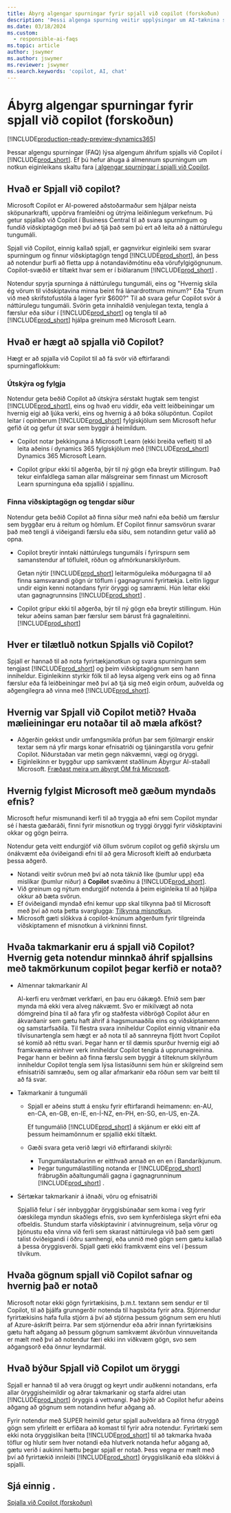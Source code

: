 ```yaml
---
title: Ábyrg algengar spurningar fyrir spjall við copilot (forskoðun)
description: 'Þessi algenga spurning veitir upplýsingar um AI-tæknina sem notuð er til að spjalla við Copilot í Business Central. Í honum eru lykilatriði og upplýsingar um notkun ÓM, hvernig það var prófað og metið og allar sérstakar takmarkanir.'
ms.date: 03/18/2024
ms.custom:
  - responsible-ai-faqs
ms.topic: article
author: jswymer
ms.author: jswymer
ms.reviewer: jswymer
ms.search.keywords: 'copilot, AI, chat'
---
```

# <a name="responsible-ai-faq-for-chat-with-copilot-preview"></a>Ábyrg algengar spurningar fyrir spjall við copilot (forskoðun)

[!INCLUDE[production-ready-preview-dynamics365](includes/production-ready-preview-dynamics365.md)]

Þessar algengu spurningar (FAQ) lýsa algengum áhrifum spjalls við Copilot í [!INCLUDE[prod_short](includes/prod_short.md)]. Ef þú hefur áhuga á almennum spurningum um notkun eiginleikans skaltu fara [í algengar spurningar í spjalli við Copilot](chat-with-copilot-faq.md).

## <a name="what-is-chat-with-copilot"></a>Hvað er Spjall við copilot?

Microsoft Copilot er AI-powered aðstoðarmaður sem hjálpar neista sköpunarkrafti, uppörva framleiðni og útrýma leiðinlegum verkefnum. Þú getur spjallað við Copilot í Business Central til að svara spurningum og fundið viðskiptagögn með því að tjá það sem þú ert að leita að á náttúrulegu tungumáli.

Spjall við Copilot, einnig kallað spjall, er gagnvirkur eiginleiki sem svarar spurningum og finnur viðskiptagögn tengd [!INCLUDE[prod_short](includes/prod_short.md)], án þess að notendur þurfi að fletta upp á notandaviðmótinu eða vörufylgigögnunum. Copilot-svæðið er tiltækt hvar sem er í biðlaranum [!INCLUDE[prod_short](includes/prod_short.md)] .

Notendur spyrja spurninga á náttúrulegu tungumáli, eins og "Hvernig skila ég vörum til viðskiptavina minna beint frá lánardrottnum mínum?" Eða "Erum við með skrifstofustóla á lager fyrir $600?" Til að svara gefur Copilot svör á náttúrulegu tungumáli. Svörin geta innihaldið venjulegan texta, tengla á færslur eða síður í [!INCLUDE[prod_short](includes/prod_short.md)] og tengla til að [!INCLUDE[prod_short](includes/prod_short.md)] hjálpa greinum með Microsoft Learn.

## <a name="what-are-capabilities-of-chat-with-copilot"></a>Hvað er hægt að spjalla við Copilot?

Hægt er að spjalla við Copilot til að fá svör við eftirfarandi spurningaflokkum:

### <a name="explain-and-guide"></a>Útskýra og fylgja

Notendur geta beðið Copilot að útskýra sérstakt hugtak sem tengist [!INCLUDE[prod_short](includes/prod_short.md)], eins og hvað eru víddir, eða veitt leiðbeiningar um hvernig eigi að ljúka verki, eins og hvernig á að bóka sölupöntun. Copilot leitar í opinberum [!INCLUDE[prod_short](includes/prod_short.md)] fylgiskjölum sem Microsoft hefur gefið út og gefur út svar sem byggir á heimildum.

- Copilot notar þekkinguna á Microsoft Learn  (ekki breiða vefleit) til að leita aðeins í dynamics 365 fylgiskjölum með [!INCLUDE[prod_short](includes/prod_short.md)]  Dynamics 365 Microsoft Learn.

- Copilot grípur ekki til aðgerða, býr til ný gögn eða breytir stillingum. Það tekur einfaldlega saman allar málsgreinar sem finnast um Microsoft Learn spurninguna eða spjallið í spjallinu.

### <a name="find-business-data-and-related-pages"></a>Finna viðskiptagögn og tengdar síður

Notendur geta beðið Copilot að finna síður með nafni eða beðið um færslur sem byggðar eru á reitum og hömlum. Ef Copilot finnur samsvörun svarar það með tengli á viðeigandi færslu eða síðu, sem notandinn getur valið að opna.

- Copilot breytir inntaki náttúrulegs tungumáls í fyrirspurn sem samanstendur af töfluleit, röðun og afmörkunarskilyrðum.

  Getan nýtir [!INCLUDE[prod_short](includes/prod_short.md)] leitarmöguleika móðurgagna til að finna samsvarandi gögn úr töflum í gagnagrunni fyrirtækja. Leitin liggur undir eigin kenni notandans fyrir öryggi og samræmi. Hún leitar ekki utan gagnagrunnsins [!INCLUDE[prod_short](includes/prod_short.md)] .

- Copilot grípur ekki til aðgerða, býr til ný gögn eða breytir stillingum. Hún tekur aðeins saman þær færslur sem bárust frá gagnaleitinni. [!INCLUDE[prod_short](includes/prod_short.md)]  

## <a name="what-is-the-intended-use-of-chat-with-copilot"></a>Hver er tilætluð notkun Spjalls við Copilot?

Spjall er hannað til að nota fyrirtækjanotkun og svara spurningum sem tengjast [!INCLUDE[prod_short](includes/prod_short.md)] og þeim viðskiptagögnum sem hann inniheldur. Eiginleikinn styrkir fólk til að leysa algeng verk eins og að finna færslur eða fá leiðbeiningar með því að tjá sig með eigin orðum, auðvelda og aðgengilegra að vinna með [!INCLUDE[prod_short](includes/prod_short.md)].

## <a name="how-was-chat-with-copilot-evaluated-what-metrics-are-used-to-measure-performance"></a>Hvernig var Spjall við Copilot metið? Hvaða mælieiningar eru notaðar til að mæla afköst?

- Aðgerðin gekkst undir umfangsmikla prófun þar sem fjölmargir enskir textar sem ná yfir margs konar efnisatriði og tjáningarstíla voru gefnir Copilot. Niðurstaðan var metin gegn nákvæmni, vægi og öryggi.
- Eiginleikinn er byggður upp samkvæmt staðlinum Ábyrgur AI-staðall Microsoft. [Fræðast meira um ábyrgt ÓM frá Microsoft](https://aka.ms/RAI).

## <a name="how-does-microsoft-monitor-the-quality-of-generated-content"></a>Hvernig fylgist Microsoft með gæðum myndaðs efnis?

Microsoft hefur mismunandi kerfi til að tryggja að efni sem Copilot myndar sé í hæsta gæðaráði, finni fyrir misnotkun og tryggi öryggi fyrir viðskiptavini okkar og gögn þeirra.

Notendur geta veitt endurgjöf við öllum svörum copilot og gefið skýrslu um ónákvæmt eða óviðeigandi efni til að gera Microsoft kleift að endurbæta þessa aðgerð. 

- Notandi veitir svörun með því að nota táknið like (þumlur upp) eða mislíkar (þumlur niður) á **Copilot** svæðinu á [!INCLUDE[prod_short](includes/prod_short.md)].
- Við greinum og nýtum endurgjöf notenda á þeim eiginleika til að hjálpa okkur að bæta svörun.
- Ef óviðeigandi myndað efni kemur upp skal tilkynna það til Microsoft með því að nota þetta svarglugga: [Tilkynna misnotkun](https://go.microsoft.com/fwlink/?linkid=2249810).
- Microsoft gæti slökkva á copilot-knúnum aðgerðum fyrir tilgreinda viðskiptamenn ef misnotkun á virkninni finnst.

## <a name="what-are-the-limitations-of-chat-with-copilot-how-can-users-minimize-the-impact-of-the-chat-with-copilot-limitations-when-using-the-system"></a>Hvaða takmarkanir eru á spjall við Copilot? Hvernig geta notendur minnkað áhrif spjallsins með takmörkunum copilot þegar kerfið er notað?

- Almennar takmarkanir AI

  Al-kerfi eru verðmæt verkfæri, en þau eru óákægð. Efnið sem þær mynda má ekki vera alveg nákvæmt. Svo er mikilvægt að nota dómgreind þína til að fara yfir og staðfesta viðbrögð Copilot áður en ákvarðanir sem gætu haft áhrif á hagsmunaaðila eins og viðskiptamenn og samstarfsaðila. Til flestra svara inniheldur Copilot einnig vitnanir eða tilvísunartengla sem hægt er að nota til að sannreyna fljótt hvort Copilot sé komið að réttu svari. Þegar hann er til dæmis spurður hvernig eigi að framkvæma einhver verk inniheldur Copilot tengla á upprunagreinina. Þegar hann er beðinn að finna færslu sem byggir á tilteknum skilyrðum inniheldur Copilot tengla sem lýsa listasíðunni sem hún er skilgreind sem efnisatriði samræðu, sem og allar afmarkanir eða röðun sem var beitt til að fá svar.

- Takmarkanir á tungumáli

  - Spjall er aðeins stutt á ensku fyrir eftirfarandi heimamenn: en-AU, en-CA, en-GB, en-IE, en-Í-NZ, en-PH, en-SG, en-US, en-ZA.

    Ef tungumálið [!INCLUDE[prod_short](includes/prod_short.md)] á skjánum er ekki eitt af þessum heimamönnum er spjallið ekki tiltækt.

  - Gæði svara geta verið lægri við eftirfarandi skilyrði:
    - Tungumálastaðurinn er eitthvað annað en en en í Bandaríkjunum.
    - Þegar tungumálastilling notanda er [!INCLUDE[prod_short](includes/prod_short.md)] frábrugðin aðaltungumáli gagna í gagnagrunninum [!INCLUDE[prod_short](includes/prod_short.md)] .

- Sértækar takmarkanir á iðnaði, vöru og efnisatriði

   Spjallið felur í sér innbyggðar öryggisbúnaðar sem koma í veg fyrir óæskilega myndun skaðlegs efnis, svo sem kynferðislega skýrt efni eða ofbeldis. Stundum starfa viðskiptavinir í atvinnugreinum, selja vörur og þjónustu eða vinna við ferli sem skarast náttúrulega við það sem gæti talist óviðeigandi í öðru samhengi, eða unnið með gögn sem gætu kallað á þessa öryggisverði. Spjall gæti ekki framkvæmt eins vel í þessum tilvikum.

<!--## What operational factors and settings allow for effective and responsible use of the feature?-->

## <a name="what-data-does-chat-with-copilot-collect-and-how-is-it-used"></a>Hvaða gögnum spjall við Copilot safnar og hvernig það er notað

Microsoft notar ekki gögn fyrirtækisins, þ.m.t. textann sem sendur er til Copilot, til að þjálfa grunngerðir notenda til hagsbóta fyrir aðra. Stjórnendur fyrirtækisins hafa fulla stjórn á því að stjórna þessum gögnum sem eru hluti af Azure-áskrift þeirra. Þar sem stjórnendur eða aðrir innan fyrirtækisins gætu haft aðgang að þessum gögnum samkvæmt ákvörðun vinnuveitanda er mælt með því að notendur færi ekki inn viðkvæm gögn, svo sem aðgangsorð eða önnur leyndarmál.

## <a name="what-does-chat-with-copilot-offer-for-security"></a>Hvað býður Spjall við Copilot um öryggi

Spjall er hannað til að vera öruggt og keyrt undir auðkenni notandans, erfa allar öryggisheimildir og aðrar takmarkanir og starfa aldrei utan [!INCLUDE[prod_short](includes/prod_short.md)] öryggis á vettvangi. Það þýðir að Copilot hefur aðeins aðgang að gögnum sem notandinn hefur aðgang að.

Fyrir notendur með SUPER heimild getur spjall auðveldara að finna ótryggð gögn sem yfirleitt er erfiðara að komast til fyrir aðra notendur. Fyrirtæki sem ekki nota öryggislíkan beita [!INCLUDE[prod_short](includes/prod_short.md)] til að takmarka hvaða töflur og hlutir sem hver notandi eða hlutverk notanda hefur aðgang að, gætu verið í aukinni hættu þegar spjall er notað. Þess vegna er mælt með því að fyrirtækið innleiði [!INCLUDE[prod_short](includes/prod_short.md)] öryggislíkanið eða slökkvi á spjalli.

## <a name="see-also"></a>Sjá einnig .

[Spjalla við Copilot (forskoðun)](chat-with-copilot.md)

